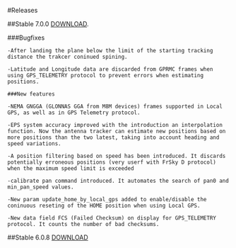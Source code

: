#Releases

##Stable 7.0.0 [DOWNLOAD](https://github.com/raul-ortega/u360gts/blob/master/releases/amv-open360tracker_NAZE-7.0.0.zip).

###Bugfixes
	
	-After landing the plane below the limit of the starting tracking distance the trakcer coninued spining.
	
	-Latitude and Longitude data are discarded from GPRMC frames when using GPS_TELEMETRY protocol to prevent errors when estimating positions.
	
	###New features
	
    -NEMA GNGGA (GLONNAS GGA from M8M devices) frames supported in Local GPS, as well as in GPS Telemetry protocol.
	
	-EPS system accuracy improved with the introduction an interpolation function. Now the antenna tracker can estimate new positions based on more positions than the two latest, taking into account heading and speed variations.
	
    -A position filtering based on speed has been introduced. It discards potentially erroneous positions (very userf with FrSky D protocol) when the maximum speed limit is exceeded
	
    -calibrate pan command introduced. It automates the search of pan0 and min_pan_speed values.

	-New param update_home_by_local_gps added to enable/disable the coninuous reseting of the HOME position when using Local GPS.
	
	-New data field FCS (Failed Checksum) on display for GPS_TELEMETRY protocol. It counts the number of bad checksums.

##Stable 6.0.8 [DOWNLOAD](https://github.com/raul-ortega/u360gts/blob/master/releases/amv-open360tracker_NAZE-6.0.8.zip)
